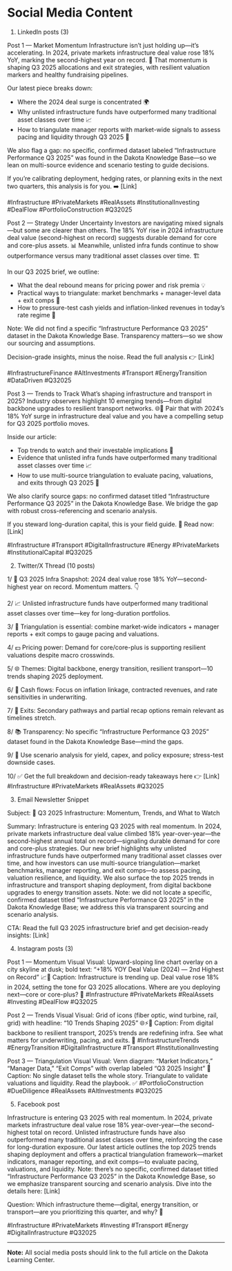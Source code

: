 # Social Media Content

1) LinkedIn posts (3)

Post 1 — Market Momentum
Infrastructure isn’t just holding up—it’s accelerating. In 2024, private markets infrastructure deal value rose 18% YoY, marking the second-highest year on record. 🚀 That momentum is shaping Q3 2025 allocations and exit strategies, with resilient valuation markers and healthy fundraising pipelines.

Our latest piece breaks down:
- Where the 2024 deal surge is concentrated 🌍
- Why unlisted infrastructure funds have outperformed many traditional asset classes over time 📈
- How to triangulate manager reports with market-wide signals to assess pacing and liquidity through Q3 2025 🔎

We also flag a gap: no specific, confirmed dataset labeled “Infrastructure Performance Q3 2025” was found in the Dakota Knowledge Base—so we lean on multi-source evidence and scenario testing to guide decisions.

If you’re calibrating deployment, hedging rates, or planning exits in the next two quarters, this analysis is for you. ➡️ [Link]

#Infrastructure #PrivateMarkets #RealAssets #InstitutionalInvesting #DealFlow #PortfolioConstruction #Q32025

Post 2 — Strategy Under Uncertainty
Investors are navigating mixed signals—but some are clearer than others. The 18% YoY rise in 2024 infrastructure deal value (second-highest on record) suggests durable demand for core and core-plus assets. 📊 Meanwhile, unlisted infra funds continue to show outperformance versus many traditional asset classes over time. 🏗️

In our Q3 2025 brief, we outline:
- What the deal rebound means for pricing power and risk premia 💡
- Practical ways to triangulate: market benchmarks + manager-level data + exit comps 🧭
- How to pressure-test cash yields and inflation-linked revenues in today’s rate regime 🔧

Note: We did not find a specific “Infrastructure Performance Q3 2025” dataset in the Dakota Knowledge Base. Transparency matters—so we show our sourcing and assumptions.

Decision-grade insights, minus the noise. Read the full analysis 👉 [Link]

#InfrastructureFinance #AltInvestments #Transport #EnergyTransition #DataDriven #Q32025

Post 3 — Trends to Track
What’s shaping infrastructure and transport in 2025? Industry observers highlight 10 emerging trends—from digital backbone upgrades to resilient transport networks. 🌐🚆 Pair that with 2024’s 18% YoY surge in infrastructure deal value and you have a compelling setup for Q3 2025 portfolio moves.

Inside our article:
- Top trends to watch and their investable implications 🔭
- Evidence that unlisted infra funds have outperformed many traditional asset classes over time 📈
- How to use multi-source triangulation to evaluate pacing, valuations, and exits through Q3 2025 🧩

We also clarify source gaps: no confirmed dataset titled “Infrastructure Performance Q3 2025” in the Dakota Knowledge Base. We bridge the gap with robust cross-referencing and scenario analysis.

If you steward long-duration capital, this is your field guide. 📘 Read now: [Link]

#Infrastructure #Transport #DigitalInfrastructure #Energy #PrivateMarkets #InstitutionalCapital #Q32025


2) Twitter/X Thread (10 posts)

1/ 🚧 Q3 2025 Infra Snapshot: 2024 deal value rose 18% YoY—second-highest year on record. Momentum matters. 👇

2/ 📈 Unlisted infrastructure funds have outperformed many traditional asset classes over time—key for long-duration portfolios.

3/ 🧭 Triangulation is essential: combine market-wide indicators + manager reports + exit comps to gauge pacing and valuations.

4/ 💵 Pricing power: Demand for core/core-plus is supporting resilient valuations despite macro crosswinds.

5/ 🌐 Themes: Digital backbone, energy transition, resilient transport—10 trends shaping 2025 deployment.

6/ 🔧 Cash flows: Focus on inflation linkage, contracted revenues, and rate sensitivities in underwriting.

7/ 🧰 Exits: Secondary pathways and partial recap options remain relevant as timelines stretch.

8/ 📚 Transparency: No specific “Infrastructure Performance Q3 2025” dataset found in the Dakota Knowledge Base—mind the gaps.

9/ 🧪 Use scenario analysis for yield, capex, and policy exposure; stress-test downside cases.

10/ ✅ Get the full breakdown and decision-ready takeaways here 👉 [Link] #Infrastructure #PrivateMarkets #RealAssets #Q32025


3) Email Newsletter Snippet

Subject: 🚧 Q3 2025 Infrastructure: Momentum, Trends, and What to Watch

Summary:
Infrastructure is entering Q3 2025 with real momentum. In 2024, private markets infrastructure deal value climbed 18% year-over-year—the second-highest annual total on record—signaling durable demand for core and core-plus strategies. Our new brief highlights why unlisted infrastructure funds have outperformed many traditional asset classes over time, and how investors can use multi-source triangulation—market benchmarks, manager reporting, and exit comps—to assess pacing, valuation resilience, and liquidity. We also surface the top 2025 trends in infrastructure and transport shaping deployment, from digital backbone upgrades to energy transition assets. Note: we did not locate a specific, confirmed dataset titled “Infrastructure Performance Q3 2025” in the Dakota Knowledge Base; we address this via transparent sourcing and scenario analysis.

CTA:
Read the full Q3 2025 infrastructure brief and get decision-ready insights: [Link]


4) Instagram posts (3)

Post 1 — Momentum Visual
Visual: Upward-sloping line chart overlay on a city skyline at dusk; bold text: “+18% YOY Deal Value (2024) — 2nd Highest on Record” 📈🌇
Caption: Infrastructure is trending up. Deal value rose 18% in 2024, setting the tone for Q3 2025 allocations. Where are you deploying next—core or core-plus? 🔎
#Infrastructure #PrivateMarkets #RealAssets #Investing #DealFlow #Q32025

Post 2 — Trends Visual
Visual: Grid of icons (fiber optic, wind turbine, rail, grid) with headline: “10 Trends Shaping 2025” 🌐⚡🚆
Caption: From digital backbone to resilient transport, 2025’s trends are redefining infra. See what matters for underwriting, pacing, and exits. 📘
#InfrastructureTrends #EnergyTransition #DigitalInfrastructure #Transport #InstitutionalInvesting

Post 3 — Triangulation Visual
Visual: Venn diagram: “Market Indicators,” “Manager Data,” “Exit Comps” with overlap labeled “Q3 2025 Insight” 🧩
Caption: No single dataset tells the whole story. Triangulate to validate valuations and liquidity. Read the playbook. ✅
#PortfolioConstruction #DueDiligence #RealAssets #AltInvestments #Q32025


5) Facebook post

Infrastructure is entering Q3 2025 with real momentum. In 2024, private markets infrastructure deal value rose 18% year-over-year—the second-highest total on record. Unlisted infrastructure funds have also outperformed many traditional asset classes over time, reinforcing the case for long-duration exposure. Our latest article outlines the top 2025 trends shaping deployment and offers a practical triangulation framework—market indicators, manager reporting, and exit comps—to evaluate pacing, valuations, and liquidity. Note: there’s no specific, confirmed dataset titled “Infrastructure Performance Q3 2025” in the Dakota Knowledge Base, so we emphasize transparent sourcing and scenario analysis. Dive into the details here: [Link]

Question: Which infrastructure theme—digital, energy transition, or transport—are you prioritizing this quarter, and why? 💬

#Infrastructure #PrivateMarkets #Investing #Transport #Energy #DigitalInfrastructure #Q32025

---

**Note:** All social media posts should link to the full article on the Dakota Learning Center.